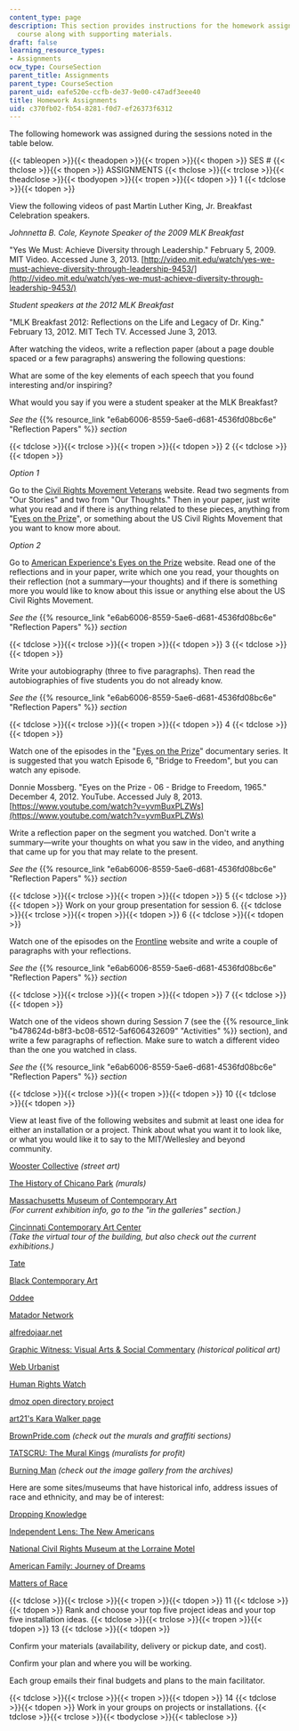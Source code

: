 ```yaml
---
content_type: page
description: This section provides instructions for the homework assignments for the
  course along with supporting materials.
draft: false
learning_resource_types:
- Assignments
ocw_type: CourseSection
parent_title: Assignments
parent_type: CourseSection
parent_uid: eafe520e-ccfb-de37-9e00-c47adf3eee40
title: Homework Assignments
uid: c370fb02-fb54-8281-f0d7-ef26373f6312
---
```

The following homework was assigned during the sessions noted in the table below.

{{< tableopen >}}{{< theadopen >}}{{< tropen >}}{{< thopen >}}
SES #
{{< thclose >}}{{< thopen >}}
ASSIGNMENTS
{{< thclose >}}{{< trclose >}}{{< theadclose >}}{{< tbodyopen >}}{{< tropen >}}{{< tdopen >}}
1
{{< tdclose >}}{{< tdopen >}}

View the following videos of past Martin Luther King, Jr. Breakfast Celebration speakers.

*Johnnetta B. Cole, Keynote Speaker of the 2009 MLK Breakfast*

"Yes We Must: Achieve Diversity through Leadership." February 5, 2009. MIT Video. Accessed June 3, 2013. [http://video.mit.edu/watch/yes-we-must-achieve-diversity-through-leadership-9453/](http://video.mit.edu/watch/yes-we-must-achieve-diversity-through-leadership-9453/)

*Student speakers at the 2012 MLK Breakfast*

"MLK Breakfast 2012: Reflections on the Life and Legacy of Dr. King." February 13, 2012. MIT Tech TV. Accessed June 3, 2013.

After watching the videos, write a reflection paper (about a page double spaced or a few paragraphs) answering the following questions:

What are some of the key elements of each speech that you found interesting and/or inspiring?

What would you say if you were a student speaker at the MLK Breakfast?

*See the* {{% resource_link "e6ab6006-8559-5ae6-d681-4536fd08bc6e" "Reflection Papers" %}} *section*

{{< tdclose >}}{{< trclose >}}{{< tropen >}}{{< tdopen >}}
2
{{< tdclose >}}{{< tdopen >}}

*Option 1*

Go to the [Civil Rights Movement Veterans](https://www.loc.gov/item/lcwaN0004613/) website. Read two segments from "Our Stories" and two from "Our Thoughts." Then in your paper, just write what you read and if there is anything related to these pieces, anything from "[Eyes on the Prize](http://www.pbs.org/wgbh/americanexperience/films/eyesontheprize/)", or something about the US Civil Rights Movement that you want to know more about.

*Option 2*

Go to [American Experience's Eyes on the Prize](https://www.pbs.org/wgbh/americanexperience/features/eyesontheprize-timeline-eyes-prize/) website. Read one of the reflections and in your paper, write which one you read, your thoughts on their reflection (not a summary—your thoughts) and if there is something more you would like to know about this issue or anything else about the US Civil Rights Movement.

*See the* {{% resource_link "e6ab6006-8559-5ae6-d681-4536fd08bc6e" "Reflection Papers" %}} *section*

{{< tdclose >}}{{< trclose >}}{{< tropen >}}{{< tdopen >}}
3
{{< tdclose >}}{{< tdopen >}}

Write your autobiography (three to five paragraphs). Then read the autobiographies of five students you do not already know.

*See the* {{% resource_link "e6ab6006-8559-5ae6-d681-4536fd08bc6e" "Reflection Papers" %}} *section*

{{< tdclose >}}{{< trclose >}}{{< tropen >}}{{< tdopen >}}
4
{{< tdclose >}}{{< tdopen >}}

Watch one of the episodes in the "[Eyes on the Prize](http://www.pbs.org/wgbh/amex/eyesontheprize/index.html)" documentary series. It is suggested that you watch Episode 6, "Bridge to Freedom", but you can watch any episode.

Donnie Mossberg. "Eyes on the Prize - 06 - Bridge to Freedom, 1965." December 4, 2012. YouTube. Accessed July 8, 2013. [https://www.youtube.com/watch?v=yvmBuxPLZWs](https://www.youtube.com/watch?v=yvmBuxPLZWs)

Write a reflection paper on the segment you watched. Don't write a summary—write your thoughts on what you saw in the video, and anything that came up for you that may relate to the present.

*See the* {{% resource_link "e6ab6006-8559-5ae6-d681-4536fd08bc6e" "Reflection Papers" %}} *section*

{{< tdclose >}}{{< trclose >}}{{< tropen >}}{{< tdopen >}}
5
{{< tdclose >}}{{< tdopen >}}
Work on your group presentation for session 6.
{{< tdclose >}}{{< trclose >}}{{< tropen >}}{{< tdopen >}}
6
{{< tdclose >}}{{< tdopen >}}

Watch one of the episodes on the [Frontline](http://www.pbs.org/wgbh/pages/frontline/view/) website and write a couple of paragraphs with your reflections.

*See the* {{% resource_link "e6ab6006-8559-5ae6-d681-4536fd08bc6e" "Reflection Papers" %}} *section*

{{< tdclose >}}{{< trclose >}}{{< tropen >}}{{< tdopen >}}
7
{{< tdclose >}}{{< tdopen >}}

Watch one of the videos shown during Session 7 (see the {{% resource_link "b478624d-b8f3-bc08-6512-5af606432609" "Activities" %}} section), and write a few paragraphs of reflection. Make sure to watch a different video than the one you watched in class.

*See the* {{% resource_link "e6ab6006-8559-5ae6-d681-4536fd08bc6e" "Reflection Papers" %}} *section*

{{< tdclose >}}{{< trclose >}}{{< tropen >}}{{< tdopen >}}
10
{{< tdclose >}}{{< tdopen >}}

View at least five of the following websites and submit at least one idea for either an installation or a project. Think about what you want it to look like, or what you would like it to say to the MIT/Wellesley and beyond community.

[Wooster Collective](http://www.woostercollective.com/#grid-view) *(street art)*

[The History of Chicano Park](http://www.chicanoparksandiego.com/) *(murals)*

[Massachusetts Museum of Contemporary Art](http://www.massmoca.org/)   
*(For current exhibition info, go to the "in the galleries" section.)*

[Cincinnati Contemporary Art Center](http://contemporaryartscenter.org/)   
*(Take the virtual tour of the building, but also check out the current exhibitions.)*

[Tate](http://www.tate.org.uk/visit/tate-modern)

[Black Contemporary Art](http://blackcontemporaryart.tumblr.com/)

[Oddee](http://www.oddee.com/item_96507.aspx)

[Matador Network](http://matadornetwork.com/nights/12-coolest-art-installations-in-the-history-of-burning-man/)

[alfredojaar.net](http://www.alfredojaar.net/)

[Graphic Witness: Visual Arts & Social Commentary](http://www.graphicwitness.org/) *(historical political art)*

[Web Urbanist](http://weburbanist.com/2009/07/28/12-creative-architectural-art-installations-building-modifications/)

[Human Rights Watch](http://www.hrw.org/news/2010/06/14/free-burma-s-political-prisoners-art-and-photo-installation)

[dmoz open directory project](http://dmoztools.net/Arts/Visual_Arts/Installation_Art/)

[art21's Kara Walker page](https://art21.org/artist/kara-walker/)

[BrownPride.com](http://www.brownpride.com/) *(check out the murals and graffiti sections)*

[TATSCRU: The Mural Kings](http://tatscru.net/) *(muralists for profit)*

[Burning Man](http://www.burningman.com/art_of_burningman/) *(check out the image gallery from the archives)*

Here are some sites/museums that have historical info, address issues of race and ethnicity, and may be of interest:

[Dropping Knowledge](http://www.droppingknowledge.org/bin/home/home.page)

[Independent Lens: The New Americans](http://www.pbs.org/independentlens/newamericans/)

[National Civil Rights Museum at the Lorraine Motel](http://www.civilrightsmuseum.org/)

[American Family: Journey of Dreams](http://www.pbs.org/americanfamily/latino.html)

[Matters of Race](http://www.pbs.org/mattersofrace/index.shtml)

{{< tdclose >}}{{< trclose >}}{{< tropen >}}{{< tdopen >}}
11
{{< tdclose >}}{{< tdopen >}}
Rank and choose your top five project ideas and your top five installation ideas.
{{< tdclose >}}{{< trclose >}}{{< tropen >}}{{< tdopen >}}
13
{{< tdclose >}}{{< tdopen >}}

Confirm your materials (availability, delivery or pickup date, and cost).

Confirm your plan and where you will be working.

Each group emails their final budgets and plans to the main facilitator.

{{< tdclose >}}{{< trclose >}}{{< tropen >}}{{< tdopen >}}
14
{{< tdclose >}}{{< tdopen >}}
Work in your groups on projects or installations.
{{< tdclose >}}{{< trclose >}}{{< tbodyclose >}}{{< tableclose >}}